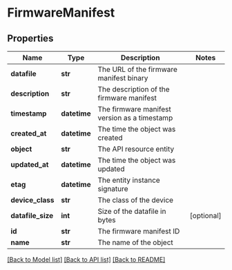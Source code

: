 # FirmwareManifest

## Properties
Name | Type | Description | Notes
------------ | ------------- | ------------- | -------------
**datafile** | **str** | The URL of the firmware manifest binary | 
**description** | **str** | The description of the firmware manifest | 
**timestamp** | **datetime** | The firmware manifest version as a timestamp | 
**created_at** | **datetime** | The time the object was created | 
**object** | **str** | The API resource entity | 
**updated_at** | **datetime** | The time the object was updated | 
**etag** | **datetime** | The entity instance signature | 
**device_class** | **str** | The class of the device | 
**datafile_size** | **int** | Size of the datafile in bytes | [optional] 
**id** | **str** | The firmware manifest ID | 
**name** | **str** | The name of the object | 

[[Back to Model list]](../README.md#documentation-for-models) [[Back to API list]](../README.md#documentation-for-api-endpoints) [[Back to README]](../README.md)


